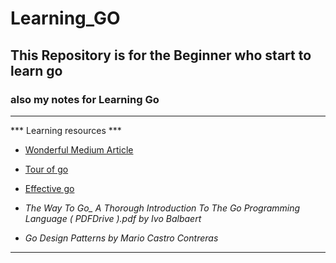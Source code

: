 # Learning_GO
 
## This Repository is for the Beginner who start to learn go

### also my notes for Learning Go
--- 

*** Learning resources ***

- [Wonderful Medium Article ](https://levelup.gitconnected.com/learning-go-part-eleven-web-api-services-e3701b83fde4)

- [Tour of go](https://go.dev/tour/welcome/1)

- [Effective go](https://go.dev/doc/effective_go)

- *The Way To Go_ A Thorough Introduction To The Go Programming Language ( PDFDrive ).pdf by Ivo Balbaert*

- *Go Design Patterns by Mario Castro Contreras*

---